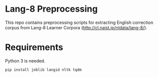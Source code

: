 # Lang-8 Preprocessing

This repo contains preprocessing scripts for extracting English correction corpus from Lang-8 Learner Corpora (<http://cl.naist.jp/nldata/lang-8/>).

Requirements
====
Python 3 is needed.
```
pip install joblib langid nltk tqdm
```
